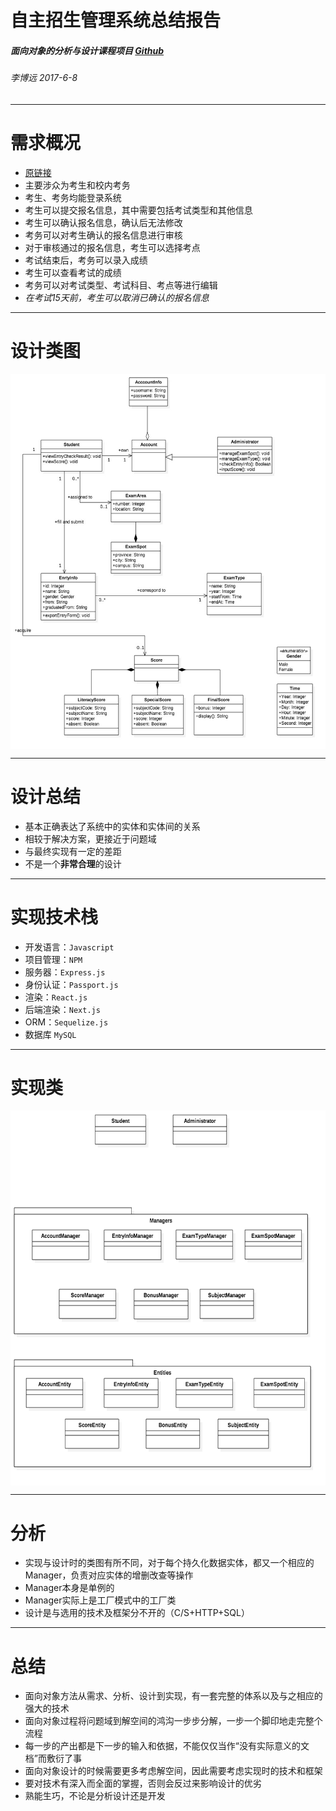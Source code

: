 # 自主招生管理系统总结报告


##### 面向对象的分析与设计课程项目 [Github](https://github.com/liberion1994/oo/)

###### 李博远 2017-6-8

---

# 需求概况
- [原链接](https://github.com/SunflowerPKU/OO/blob/master/%E4%BD%9C%E4%B8%9A%E4%BA%8C--%E7%B3%BB%E7%BB%9F%E9%9C%80%E6%B1%82%E5%88%86%E6%9E%90.md)
- 主要涉众为考生和校内考务
- 考生、考务均能登录系统
- 考生可以提交报名信息，其中需要包括考试类型和其他信息
- 考生可以确认报名信息，确认后无法修改
- 考务可以对考生确认的报名信息进行审核
- 对于审核通过的报名信息，考生可以选择考点
- 考试结束后，考务可以录入成绩
- 考生可以查看考试的成绩
- 考务可以对考试类型、考试科目、考点等进行编辑
- *在考试15天前，考生可以取消已确认的报名信息*

---

# 设计类图
<img src="./类图.jpg" height ="600" alt="图片名称" align=center />

---

# 设计总结
- 基本正确表达了系统中的实体和实体间的关系
- 相较于解决方案，更接近于问题域
- 与最终实现有一定的差距
- 不是一个**非常合理**的设计

---

# 实现技术栈
- 开发语言：`Javascript`
- 项目管理：`NPM`
- 服务器：`Express.js`
- 身份认证：`Passport.js`
- 渲染：`React.js`
- 后端渲染：`Next.js`
- ORM：`Sequelize.js`
- 数据库 `MySQL`

---

# 实现类
<img src="./类图2.png" height ="600" alt="图片名称" align=center />

---

# 分析
- 实现与设计时的类图有所不同，对于每个持久化数据实体，都又一个相应的Manager，负责对应实体的增删改查等操作
- Manager本身是单例的
- Manager实际上是工厂模式中的工厂类
- 设计是与选用的技术及框架分不开的（C/S+HTTP+SQL）

---

# 总结
- 面向对象方法从需求、分析、设计到实现，有一套完整的体系以及与之相应的强大的技术
- 面向对象过程将问题域到解空间的鸿沟一步步分解，一步一个脚印地走完整个流程
- 每一步的产出都是下一步的输入和依据，不能仅仅当作“没有实际意义的文档”而敷衍了事
- 面向对象设计的时候需要更多考虑解空间，因此需要考虑实现时的技术和框架
- 要对技术有深入而全面的掌握，否则会反过来影响设计的优劣
- 熟能生巧，不论是分析设计还是开发